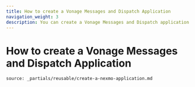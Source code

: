 ```yaml
---
title: How to create a Vonage Messages and Dispatch Application
navigation_weight: 3
description: You can create a Vonage Messages and Dispatch application either in the Dashboard or using the Nexmo CLI.
---
```


# How to create a Vonage Messages and Dispatch Application

```partial
source: _partials/reusable/create-a-nexmo-application.md
```
